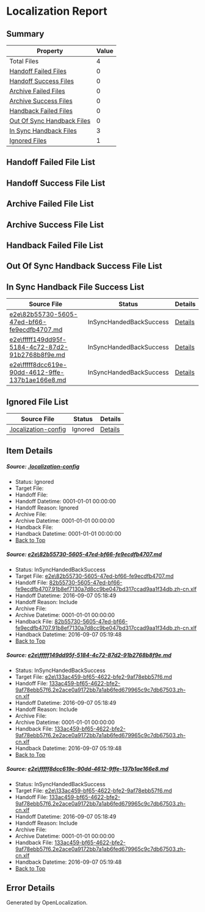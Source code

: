 # <a name='report-top'></a> Localization Report

## Summary
 Property | Value 
 -------- | ----- 
 Total Files | 4
[ Handoff Failed Files ](#handoff-failed-list)| 0
[ Handoff Success Files ](#handoff-success-list)| 0
[ Archive Failed Files ](#archive-failed-list)| 0
[ Archive Success Files ](#archive-success-list)| 0
[ Handback Failed Files ](#handback-failed-list)| 0
[ Out Of Sync Handback Files ](#outofsync-handback-success-list)| 0
[ In Sync Handback Files ](#insync-handback-success-list)| 3
[ Ignored Files ](#ignored-list)| 1

## <a name='handoff-failed-list'></a> Handoff Failed File List

## <a name='handoff-success-list'></a> Handoff Success File List

## <a name='archive-failed-list'></a> Archive Failed File List

## <a name='archive-success-list'></a> Archive Success File List

## <a name='handback-failed-list'></a> Handback Failed File List

## <a name='outofsync-handback-success-list'></a> Out Of Sync Handback Success File List

## <a name='insync-handback-success-list'></a> In Sync Handback File Success List
 Source File | Status | Details 
 ----------- | ------ | ------- 
 [e2e\82b55730-5605-47ed-bf66-fe9ecdfb4707.md](https://github.com/OpenLocalizationTestOrg/ol-test0/blob/3b9476cbc0ffb74858e1b97004e45360217de760/e2e/82b55730-5605-47ed-bf66-fe9ecdfb4707.md) | InSyncHandedBackSuccess | [Details](#4e5f9934514b57193696b675814fe6ae8a8ca0611)
 [e2e\fffff149dd95f-5184-4c72-87d2-91b2768b8f9e.md](https://github.com/OpenLocalizationTestOrg/ol-test0/blob/01419d9602ad7dbe50527956e24c13269d60b353/e2e/fffff149dd95f-5184-4c72-87d2-91b2768b8f9e.md) | InSyncHandedBackSuccess | [Details](#e930db6c9391ff4041dfe2c4f27ed120e11bb06e2)
 [e2e\fffff8dcc619e-90dd-4612-9ffe-137b1ae166e8.md](https://github.com/OpenLocalizationTestOrg/ol-test0/blob/01419d9602ad7dbe50527956e24c13269d60b353/e2e/fffff8dcc619e-90dd-4612-9ffe-137b1ae166e8.md) | InSyncHandedBackSuccess | [Details](#e930db6c9391ff4041dfe2c4f27ed120e11bb06e3)

## <a name='ignored-list'></a> Ignored File List
 Source File | Status | Details 
 ----------- | ------ | ------- 
 [.localization-config](https://github.com/OpenLocalizationTestOrg/ol-test0/blob/01419d9602ad7dbe50527956e24c13269d60b353/.localization-config) | Ignored | [Details](#3d4f252ac210baf56311d7e97dcc2db10974dbd20)

## Item Details
##### <a name='3d4f252ac210baf56311d7e97dcc2db10974dbd20'></a> Source: [.localization-config](https://github.com/OpenLocalizationTestOrg/ol-test0/blob/01419d9602ad7dbe50527956e24c13269d60b353/.localization-config)
* Status: Ignored
* Target File: 
* Handoff File: 
* Handoff Datetime: 0001-01-01 00:00:00
* Handoff Reason: Ignored
* Archive File: 
* Archive Datetime: 0001-01-01 00:00:00
* Handback File: 
* Handback Datetime: 0001-01-01 00:00:00
* [Back to Top](#report-top)

##### <a name='4e5f9934514b57193696b675814fe6ae8a8ca0611'></a> Source: [e2e\82b55730-5605-47ed-bf66-fe9ecdfb4707.md](https://github.com/OpenLocalizationTestOrg/ol-test0/blob/3b9476cbc0ffb74858e1b97004e45360217de760/e2e/82b55730-5605-47ed-bf66-fe9ecdfb4707.md)
* Status: InSyncHandedBackSuccess
* Target File: [e2e\82b55730-5605-47ed-bf66-fe9ecdfb4707.md](https://github.com/OpenLocalizationTestOrg/ol-test0-zhcn/blob/90275e8040039792ae173df372b49f57e7ceb282/e2e/82b55730-5605-47ed-bf66-fe9ecdfb4707.md)
* Handoff File: [82b55730-5605-47ed-bf66-fe9ecdfb4707.91b8ef7130a7d8cc9be047bd317ccad9aa1f34db.zh-cn.xlf](https://github.com/OpenLocalizationTestOrg/ol-test0-handoff/blob/6945a6dcfd34ede94a9f638d71774a1f64c29bd9/ol-handoff/OpenLocalizationTestOrg/ol-test0-zhcn/ci/ht/82b55730-5605-47ed-bf66-fe9ecdfb4707.91b8ef7130a7d8cc9be047bd317ccad9aa1f34db.zh-cn.xlf)
* Handoff Datetime: 2016-09-07 05:18:49
* Handoff Reason: Include
* Archive File: 
* Archive Datetime: 0001-01-01 00:00:00
* Handback File: [82b55730-5605-47ed-bf66-fe9ecdfb4707.91b8ef7130a7d8cc9be047bd317ccad9aa1f34db.zh-cn.xlf](https://github.com/OpenLocalizationTestOrg/ol-test0-handback/blob/9d553abca7b1292822a9923ab4ea7e3bc825d7d3/ol-handback/OpenLocalizationTestOrg/ol-test0-zhcn/ci/ht/82b55730-5605-47ed-bf66-fe9ecdfb4707.91b8ef7130a7d8cc9be047bd317ccad9aa1f34db.zh-cn.xlf)
* Handback Datetime: 2016-09-07 05:19:48
* [Back to Top](#report-top)

##### <a name='e930db6c9391ff4041dfe2c4f27ed120e11bb06e2'></a> Source: [e2e\fffff149dd95f-5184-4c72-87d2-91b2768b8f9e.md](https://github.com/OpenLocalizationTestOrg/ol-test0/blob/01419d9602ad7dbe50527956e24c13269d60b353/e2e/fffff149dd95f-5184-4c72-87d2-91b2768b8f9e.md)
* Status: InSyncHandedBackSuccess
* Target File: [e2e\133ac459-bf65-4622-bfe2-9af78ebb57f6.md](https://github.com/OpenLocalizationTestOrg/ol-test0-zhcn/blob/90275e8040039792ae173df372b49f57e7ceb282/e2e/133ac459-bf65-4622-bfe2-9af78ebb57f6.md)
* Handoff File: [133ac459-bf65-4622-bfe2-9af78ebb57f6.2e2ace0a9172bb7a1ab6fed679965c9c7db67503.zh-cn.xlf](https://github.com/OpenLocalizationTestOrg/ol-test0-handoff/blob/6945a6dcfd34ede94a9f638d71774a1f64c29bd9/ol-handoff/OpenLocalizationTestOrg/ol-test0-zhcn/ci/ht/133ac459-bf65-4622-bfe2-9af78ebb57f6.2e2ace0a9172bb7a1ab6fed679965c9c7db67503.zh-cn.xlf)
* Handoff Datetime: 2016-09-07 05:18:49
* Handoff Reason: Include
* Archive File: 
* Archive Datetime: 0001-01-01 00:00:00
* Handback File: [133ac459-bf65-4622-bfe2-9af78ebb57f6.2e2ace0a9172bb7a1ab6fed679965c9c7db67503.zh-cn.xlf](https://github.com/OpenLocalizationTestOrg/ol-test0-handback/blob/9d553abca7b1292822a9923ab4ea7e3bc825d7d3/ol-handback/OpenLocalizationTestOrg/ol-test0-zhcn/ci/ht/133ac459-bf65-4622-bfe2-9af78ebb57f6.2e2ace0a9172bb7a1ab6fed679965c9c7db67503.zh-cn.xlf)
* Handback Datetime: 2016-09-07 05:19:48
* [Back to Top](#report-top)

##### <a name='e930db6c9391ff4041dfe2c4f27ed120e11bb06e3'></a> Source: [e2e\fffff8dcc619e-90dd-4612-9ffe-137b1ae166e8.md](https://github.com/OpenLocalizationTestOrg/ol-test0/blob/01419d9602ad7dbe50527956e24c13269d60b353/e2e/fffff8dcc619e-90dd-4612-9ffe-137b1ae166e8.md)
* Status: InSyncHandedBackSuccess
* Target File: [e2e\133ac459-bf65-4622-bfe2-9af78ebb57f6.md](https://github.com/OpenLocalizationTestOrg/ol-test0-zhcn/blob/90275e8040039792ae173df372b49f57e7ceb282/e2e/133ac459-bf65-4622-bfe2-9af78ebb57f6.md)
* Handoff File: [133ac459-bf65-4622-bfe2-9af78ebb57f6.2e2ace0a9172bb7a1ab6fed679965c9c7db67503.zh-cn.xlf](https://github.com/OpenLocalizationTestOrg/ol-test0-handoff/blob/6945a6dcfd34ede94a9f638d71774a1f64c29bd9/ol-handoff/OpenLocalizationTestOrg/ol-test0-zhcn/ci/ht/133ac459-bf65-4622-bfe2-9af78ebb57f6.2e2ace0a9172bb7a1ab6fed679965c9c7db67503.zh-cn.xlf)
* Handoff Datetime: 2016-09-07 05:18:49
* Handoff Reason: Include
* Archive File: 
* Archive Datetime: 0001-01-01 00:00:00
* Handback File: [133ac459-bf65-4622-bfe2-9af78ebb57f6.2e2ace0a9172bb7a1ab6fed679965c9c7db67503.zh-cn.xlf](https://github.com/OpenLocalizationTestOrg/ol-test0-handback/blob/9d553abca7b1292822a9923ab4ea7e3bc825d7d3/ol-handback/OpenLocalizationTestOrg/ol-test0-zhcn/ci/ht/133ac459-bf65-4622-bfe2-9af78ebb57f6.2e2ace0a9172bb7a1ab6fed679965c9c7db67503.zh-cn.xlf)
* Handback Datetime: 2016-09-07 05:19:48
* [Back to Top](#report-top)


## Error Details

Generated by OpenLocalization.
